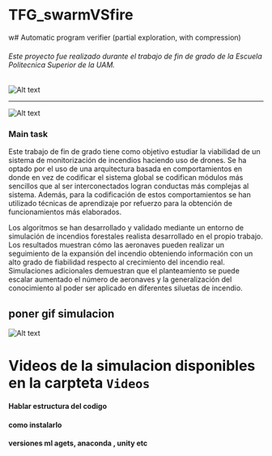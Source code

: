 # TFG_swarmVSfire
w# Automatic program verifier (partial exploration, with compression)


###### Este proyecto fue realizado durante el trabajo de fin de grado de la Escuela Politecnica Superior de la UAM.
![Alt text](https://www.uam.es/EPS/imagen/1242659838616/logo2.jpg)
___

![Alt text](/Photo/UnityTraining.png)
### Main task

Este trabajo de fin de grado tiene como objetivo estudiar la viabilidad de un sistema de monitorización de incendios haciendo uso de drones. Se ha optado por el uso de una arquitectura basada en comportamientos en donde en vez de codificar el sistema global se codifican módulos más sencillos que al ser interconectados logran conductas más complejas al sistema. Además, para la codificación de estos comportamientos se han utilizado técnicas de aprendizaje por refuerzo para la obtención de funcionamientos más elaborados.

Los algoritmos se han desarrollado y validado mediante un entorno de simulación de incendios forestales realista desarrollado en el propio trabajo. Los resultados muestran cómo las aeronaves pueden realizar un seguimiento de la expansión del incendio obteniendo información con un alto grado de fiabilidad respecto al crecimiento del incendio real. Simulaciones adicionales demuestran que el planteamiento se puede escalar aumentado el número de aeronaves y la generalización del conocimiento al poder ser aplicado en diferentes siluetas de incendio.


## poner gif simulacion
![Alt text](https://media.giphy.com/media/l41lUJ1YoZB1lHVPG/giphy.gif)

# Videos de la simulacion disponibles en la carpteta `Videos`

#### Hablar estructura del codigo

#### como instalarlo
#### versiones ml agets, anaconda , unity etc

